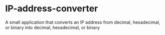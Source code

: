 # IP-address-converter
A small application that converts an IP address from decimal, hexadecimal, or binary into decimal, hexadecimal, or binary 
